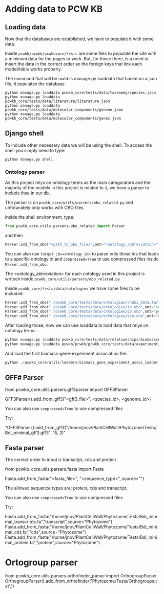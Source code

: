 # Adding data to PCW KB

## Loading data

Now that the databases are established, we have to populate it with some data.

Inside `pcwkb/pcwkb/pcwkbcore/tests` are some files to populate the site with a minimum data for the pages to work. But, for those there, is a need to insert the data in the correct order so the foreign keys that link each model/table works properly.

The command that will be used is manage.py loaddata that based on a json file, it populates the database.

```
python manage.py loaddata pcwkb_core/tests/data/taxonomy/species.json
python manage.py loaddata pcwkb_core/tests/data/literature/literature.json
python manage.py loaddata pcwkb_core/tests/data/molecular_components/genome.json
python manage.py loaddata pcwkb_core/tests/data/molecular_components/genes.json
```

## Django shell

To include other necessary data we will be using the shell. To access the shell you simply need to type:

```bash
python manage.py shell
```

### Ontology parser
As this project relys on ontology terms as the main categorators and the majority of the models in this project is related to it, we have a parser to include thse in our db.

The parser is on `pcwkb_core/utils/parsers/obo_related.py` and unfotunately only works with OBO files

Inside the shell environment, type:

```python
from pcwkb_core.utils.parsers.obo_related import Parser
```

and then

```python
Parser.add_from_obo("<path_to_obo_file>",ont="<ontology_abbreviation>")
```

You can also use `target_id=<ontology_id>` to parse only those ids that leads to a specific ontology id and `compressed=True` to use compressed files inside `Parser.add_from_obo`.

The <ontology_abbreviation> for each ontology used in this project is writeen inside `pcwkb_core/utils/parsers/obo_related.py`

Inside `pcwkb_core/tests/data/ontologies` we have some files to be included:

```python
Parser.add_from_obo("./pcwkb_core/tests/data/ontologies/chebi_data.tar.gz",ont="chebi",compressed=True)
Parser.add_from_obo("./pcwkb_core/tests/data/ontologies/to.obo",ont="to")
Parser.add_from_obo("./pcwkb_core/tests/data/ontologies/po.obo",ont="po")
Parser.add_from_obo("./pcwkb_core/tests/data/ontologies/eco.obo",ont="eco")
```

After loading those, now we can use loaddata to load data that relys on ontology terms.

```python
python manage.py loaddata pcwkb_core/tests/data/relationships/biomasscomposition_test_data.json
python manage.py loaddata pcwkb/pcwkb/pcwkb_core/tests/data/experiment/experiment_details.json
```

And load the first biomass-gene-experiment association file:

```python
python ./pcwkb_core/utils/loaders/biomass_gene_experiment_assoc_loader.py ./pcwkb_core/tests/data/experiment/biomass_gene_experimen_assoc.json
```


## GFF# Parser

from pcwkb_core.utils.parsers.gff3parser import GFF3Parser

GFF3Parser().add_from_gff3("<gff3_file>", <species_id>, <genome_id>)

You can also use `compressed=True` to use compressed files

Try:

"GFF3Parser().add_from_gff3("/home/jnov/PlantCellWall/Phytozome/Tests/Bdi_minimal_gff3.gff3", 15, 2)"


## Fasta parser

The correct order to input is transcript, cds and protein

from pcwkb_core.utils.parsers.fasta import Fasta

Fasta.add_from_fasta("<fasta_file>", "<sequence_type>", source="<source>")

The allowed sequence types are: protein, cds and transcript.

You can also use `compressed=True` to use compressed files

Try:

Fasta.add_from_fasta("/home/jnov/PlantCellWall/Phytozome/Tests/Bdi_minimal_transcripts.fa","transcript",source="Phytozome")
Fasta.add_from_fasta("/home/jnov/PlantCellWall/Phytozome/Tests/Bdi_minimal_cds.fa","cds",source="Phytozome")
Fasta.add_from_fasta("/home/jnov/PlantCellWall/Phytozome/Tests/Bdi_minimal_protein.fa","protein",source="Phytozome")


# Ortogroup parser

from pcwkb_core.utils.parsers.orthofinder_parser import OrthogroupParser
OrthogroupParser().add_from_orthofinder('Phytozome/Tests/Orthogroups.txt',1)